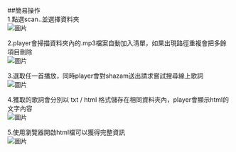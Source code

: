 ##簡易操作<br>
1.點選scan..並選擇資料夾<br>
![圖片](https://github.com/user-attachments/assets/210a4625-9ee9-49c9-bf39-3ca7659c5087)<br>

2.player會掃描資料夾內的.mp3檔案自動加入清單，如果出現路徑重複會把多餘項目刪除<br>
![圖片](https://github.com/user-attachments/assets/17a9646a-fd6c-4f67-8dfe-591267bc06c5)<br>

3.選取任一首播放，同時player會對shazam送出請求嘗試搜尋線上歌詞<br>
![圖片](https://github.com/user-attachments/assets/c207e2b9-a2d7-4cf0-b3c2-566978f740d9)<br>

4.獲取的歌詞會分別以 txt / html 格式儲存在相同資料夾內，player會顯示html的文字內容<br>
![圖片](https://github.com/user-attachments/assets/5323b49b-d560-4c6d-880a-9e67f90dcd1e)<br>

5.使用瀏覽器開啟html檔可以獲得完整資訊<br>
![圖片](https://github.com/user-attachments/assets/32298964-c075-4875-8bbf-07d515b9eada)

